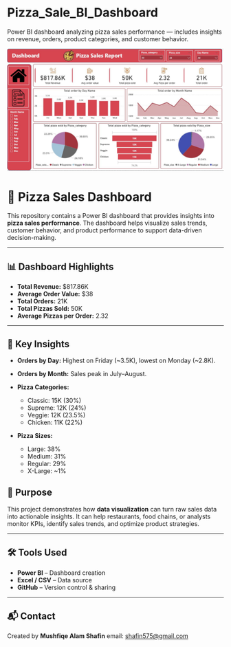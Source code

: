 # Pizza_Sale_BI_Dashboard
Power BI dashboard analyzing pizza sales performance — includes insights on revenue, orders, product categories, and customer behavior.

![Dashboard Screenshot](https://raw.githubusercontent.com/Mushfiqe-Alam-Shafin/Pizza_Sale_BI_Dashboard/main/Image.%20Dashboard.JPG)

# 🍕 Pizza Sales Dashboard

This repository contains a Power BI dashboard that provides insights into **pizza sales performance**. The dashboard helps visualize sales trends, customer behavior, and product performance to support data-driven decision-making.

---

## 📊 Dashboard Highlights

* **Total Revenue:** $817.86K
* **Average Order Value:** $38
* **Total Orders:** 21K
* **Total Pizzas Sold:** 50K
* **Average Pizzas per Order:** 2.32

---

## 🔎 Key Insights

* **Orders by Day:** Highest on Friday (~3.5K), lowest on Monday (~2.8K).
* **Orders by Month:** Sales peak in July–August.
* **Pizza Categories:**

  * Classic: 15K (30%)
  * Supreme: 12K (24%)
  * Veggie: 12K (23.5%)
  * Chicken: 11K (22%)
* **Pizza Sizes:**

  * Large: 38%
  * Medium: 31%
  * Regular: 29%
  * X-Large: ~1%


## 🎯 Purpose

This project demonstrates how **data visualization** can turn raw sales data into actionable insights. It can help restaurants, food chains, or analysts monitor KPIs, identify sales trends, and optimize product strategies.

---

## 🛠️ Tools Used

* **Power BI** – Dashboard creation
* **Excel / CSV** – Data source
* **GitHub** – Version control & sharing

---

## 📬 Contact

Created by **Mushfiqe Alam Shafin**
email: shafin575@gmail.com


